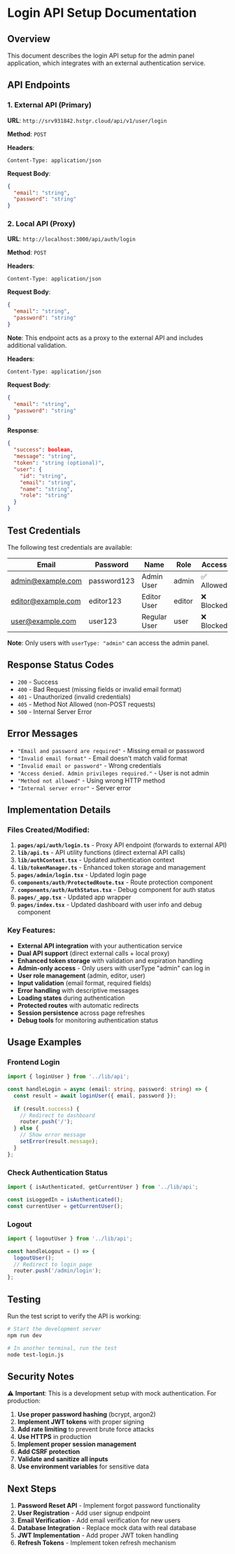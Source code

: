 # Login API Setup Documentation

## Overview
This document describes the login API setup for the admin panel application, which integrates with an external authentication service.

## API Endpoints

### 1. External API (Primary)
**URL**: `http://srv931842.hstgr.cloud/api/v1/user/login`

**Method**: `POST`

**Headers**:
```
Content-Type: application/json
```

**Request Body**:
```json
{
  "email": "string",
  "password": "string"
}
```

### 2. Local API (Proxy)
**URL**: `http://localhost:3000/api/auth/login`

**Method**: `POST`

**Headers**:
```
Content-Type: application/json
```

**Request Body**:
```json
{
  "email": "string",
  "password": "string"
}
```

**Note**: This endpoint acts as a proxy to the external API and includes additional validation.

**Headers**:
```
Content-Type: application/json
```

**Request Body**:
```json
{
  "email": "string",
  "password": "string"
}
```

**Response**:
```json
{
  "success": boolean,
  "message": "string",
  "token": "string (optional)",
  "user": {
    "id": "string",
    "email": "string",
    "name": "string",
    "role": "string"
  }
}
```

## Test Credentials

The following test credentials are available:

| Email | Password | Name | Role | Access |
|-------|----------|------|------|--------|
| admin@example.com | password123 | Admin User | admin | ✅ Allowed |
| editor@example.com | editor123 | Editor User | editor | ❌ Blocked |
| user@example.com | user123 | Regular User | user | ❌ Blocked |

**Note**: Only users with `userType: "admin"` can access the admin panel.

## Response Status Codes

- `200` - Success
- `400` - Bad Request (missing fields or invalid email format)
- `401` - Unauthorized (invalid credentials)
- `405` - Method Not Allowed (non-POST requests)
- `500` - Internal Server Error

## Error Messages

- `"Email and password are required"` - Missing email or password
- `"Invalid email format"` - Email doesn't match valid format
- `"Invalid email or password"` - Wrong credentials
- `"Access denied. Admin privileges required."` - User is not admin
- `"Method not allowed"` - Using wrong HTTP method
- `"Internal server error"` - Server error

## Implementation Details

### Files Created/Modified:

1. **`pages/api/auth/login.ts`** - Proxy API endpoint (forwards to external API)
2. **`lib/api.ts`** - API utility functions (direct external API calls)
3. **`lib/authContext.tsx`** - Updated authentication context
4. **`lib/tokenManager.ts`** - Enhanced token storage and management
5. **`pages/admin/login.tsx`** - Updated login page
6. **`components/auth/ProtectedRoute.tsx`** - Route protection component
7. **`components/auth/AuthStatus.tsx`** - Debug component for auth status
8. **`pages/_app.tsx`** - Updated app wrapper
9. **`pages/index.tsx`** - Updated dashboard with user info and debug component

### Key Features:

- **External API integration** with your authentication service
- **Dual API support** (direct external calls + local proxy)
- **Enhanced token storage** with validation and expiration handling
- **Admin-only access** - Only users with userType "admin" can log in
- **User role management** (admin, editor, user)
- **Input validation** (email format, required fields)
- **Error handling** with descriptive messages
- **Loading states** during authentication
- **Protected routes** with automatic redirects
- **Session persistence** across page refreshes
- **Debug tools** for monitoring authentication status

## Usage Examples

### Frontend Login
```typescript
import { loginUser } from '../lib/api';

const handleLogin = async (email: string, password: string) => {
  const result = await loginUser({ email, password });
  
  if (result.success) {
    // Redirect to dashboard
    router.push('/');
  } else {
    // Show error message
    setError(result.message);
  }
};
```

### Check Authentication Status
```typescript
import { isAuthenticated, getCurrentUser } from '../lib/api';

const isLoggedIn = isAuthenticated();
const currentUser = getCurrentUser();
```

### Logout
```typescript
import { logoutUser } from '../lib/api';

const handleLogout = () => {
  logoutUser();
  // Redirect to login page
  router.push('/admin/login');
};
```

## Testing

Run the test script to verify the API is working:

```bash
# Start the development server
npm run dev

# In another terminal, run the test
node test-login.js
```

## Security Notes

⚠️ **Important**: This is a development setup with mock authentication. For production:

1. **Use proper password hashing** (bcrypt, argon2)
2. **Implement JWT tokens** with proper signing
3. **Add rate limiting** to prevent brute force attacks
4. **Use HTTPS** in production
5. **Implement proper session management**
6. **Add CSRF protection**
7. **Validate and sanitize all inputs**
8. **Use environment variables** for sensitive data

## Next Steps

1. **Password Reset API** - Implement forgot password functionality
2. **User Registration** - Add user signup endpoint
3. **Email Verification** - Add email verification for new users
4. **Database Integration** - Replace mock data with real database
5. **JWT Implementation** - Add proper JWT token handling
6. **Refresh Tokens** - Implement token refresh mechanism 
